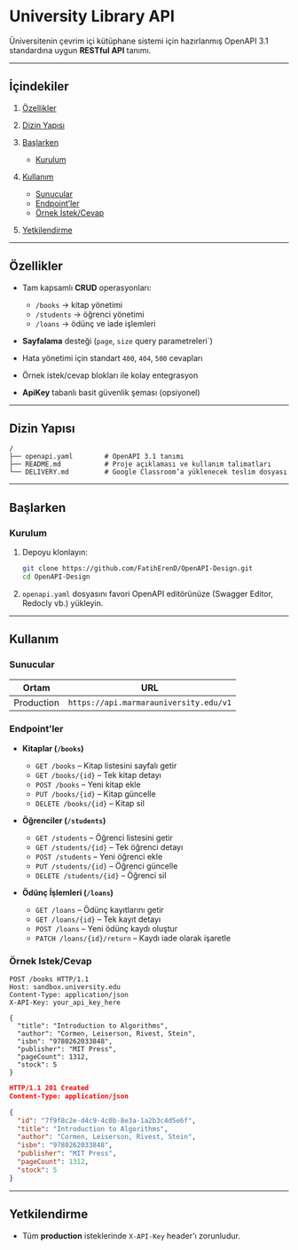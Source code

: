 # University Library API

Üniversitenin çevrim içi kütüphane sistemi için hazırlanmış OpenAPI 3.1 standardına uygun **RESTful API** tanımı.

---

## İçindekiler

1. [Özellikler](#özellikler)
2. [Dizin Yapısı](#dizin-yapısı)
3. [Başlarken](#başlarken)

   * [Kurulum](#kurulum)
4. [Kullanım](#kullanım)

   * [Sunucular](#sunucular)
   * [Endpoint’ler](#endpointler)
   * [Örnek İstek/Cevap](#örnek-istekcevap)
5. [Yetkilendirme](#yetkilendirme)

---

## Özellikler

* Tam kapsamlı **CRUD** operasyonları:

  * `/books` → kitap yönetimi
  * `/students` → öğrenci yönetimi
  * `/loans` → ödünç ve iade işlemleri
* **Sayfalama** desteği (`page`, `size` query parametreleri\`)
* Hata yönetimi için standart `400`, `404`, `500` cevapları
* Örnek istek/cevap blokları ile kolay entegrasyon
* **ApiKey** tabanlı basit güvenlik şeması (opsiyonel)

---

## Dizin Yapısı

```
/
├── openapi.yaml        # OpenAPI 3.1 tanımı
├── README.md           # Proje açıklaması ve kullanım talimatları
└── DELIVERY.md         # Google Classroom’a yüklenecek teslim dosyası
```

---

## Başlarken

### Kurulum

1. Depoyu klonlayın:

   ```bash
   git clone https://github.com/FatihErenD/OpenAPI-Design.git
   cd OpenAPI-Design
   ```
2. `openapi.yaml` dosyasını favori OpenAPI editörünüze (Swagger Editor, Redocly vb.) yükleyin.

---

## Kullanım

### Sunucular

| Ortam      | URL                                     |
| ---------- | --------------------------------------- |
| Production | `https://api.marmarauniversity.edu/v1`  |


### Endpoint’ler

* **Kitaplar (`/books`)**

  * `GET /books` – Kitap listesini sayfalı getir
  * `GET /books/{id}` – Tek kitap detayı
  * `POST /books` – Yeni kitap ekle
  * `PUT /books/{id}` – Kitap güncelle
  * `DELETE /books/{id}` – Kitap sil

* **Öğrenciler (`/students`)**

  * `GET /students` – Öğrenci listesini getir
  * `GET /students/{id}` – Tek öğrenci detayı
  * `POST /students` – Yeni öğrenci ekle
  * `PUT /students/{id}` – Öğrenci güncelle
  * `DELETE /students/{id}` – Öğrenci sil

* **Ödünç İşlemleri (`/loans`)**

  * `GET /loans` – Ödünç kayıtlarını getir
  * `GET /loans/{id}` – Tek kayıt detayı
  * `POST /loans` – Yeni ödünç kaydı oluştur
  * `PATCH /loans/{id}/return` – Kaydı iade olarak işaretle

### Örnek Istek/Cevap

```http
POST /books HTTP/1.1
Host: sandbox.university.edu
Content-Type: application/json
X-API-Key: your_api_key_here

{
  "title": "Introduction to Algorithms",
  "author": "Cormen, Leiserson, Rivest, Stein",
  "isbn": "9780262033848",
  "publisher": "MIT Press",
  "pageCount": 1312,
  "stock": 5
}
```

```json
HTTP/1.1 201 Created
Content-Type: application/json

{
  "id": "7f9f8c2e-d4c9-4c0b-8e3a-1a2b3c4d5e6f",
  "title": "Introduction to Algorithms",
  "author": "Cormen, Leiserson, Rivest, Stein",
  "isbn": "9780262033848",
  "publisher": "MIT Press",
  "pageCount": 1312,
  "stock": 5
}
```

---

## Yetkilendirme

* Tüm **production** isteklerinde `X-API-Key` header’ı zorunludur.
